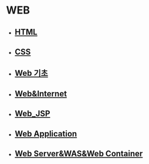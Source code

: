# WEB

- ## [HTML](./HTML)

- ## [CSS](./CSS)

- ## [Web 기초](./Web_기초.md)

- ## [Web&Internet](./Web&Internet.md)

- ## [Web_JSP](./Web_JSP.md)

- ## [Web Application](./Web_Web_Application.md)

- ## [Web Server&WAS&Web Container](./Web_Web_Server&WAS&Web_Container)


